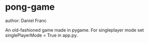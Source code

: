 # pong-game
author: Daniel Franc

An old-fashioned game made in pygame.
For singleplayer mode set singlePlayerMode = True in app.py.
